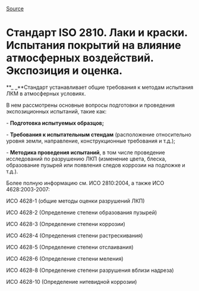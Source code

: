 
[Source](http://vseokraskah.net/standart-iso-2810 "Permalink to Стандарт ISO 2810. Лаки и краски. Испытания покрытий на влияние атмосферных воздействий. Экспозиция и оценка.")

# Стандарт ISO 2810. Лаки и краски. Испытания покрытий на влияние атмосферных воздействий. Экспозиция и оценка.

**_ _**Стандарт устанавливает общие требования к методам испытания ЛКМ в атмосферных условиях.

В нем рассмотрены основные вопросы подготовки и проведения экспозиционных испытаний, такие как:

\- **Подготовка испытуемых образцов;**

\- **Требования к испытательным стендам** (расположение относительно уровня земли, направление, конструкционные требования и т.д.);

\- **Методика проведения испытаний**, в том числе проведение исследований по разрушению ЛКП (изменение цвета, блеска, образование пузырей или появления следов коррозии на подложке и т.д.).

Более полную информацию см. ИСО 2810:2004, а также ИСО 4628:2003-2007:

ИСО 4628-1 (общие методы оценки разрушений ЛКП)

ИСО 4628-2 (Определение степени образования пузырей)

ИСО 4628-3 (Определение степени коррозии)

ИСО 4628-4 (Определения степени растрескивания)

ИСО 4628-5 (Определение степени отслаивания)

ИСО 4628-6 (Определение степени меления)

ИСО 4628-8 (Определение степени разрушения вблизи надреза)

ИСО 4628-10 (Определение нитевидной коррозии)

  